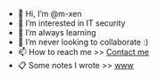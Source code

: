 - 👋 Hi, I’m @m-xen
- 👀 I’m interested in IT security
- 🌱 I’m always learning
- 💞️ I’m never looking to collaborate :)
- 📫 How to reach me >> [Contact me](mailto:www@domainone.uk?subject=Hello%20from%20GitHub)
- :clipboard: Some notes I wrote >> [www](https://www.domainone.uk)

<!---
m-xen/m-xen is a ✨ special ✨ repository because its `README.md` (this file) appears on your GitHub profile.
You can click the Preview link to take a look at your changes.
--->
